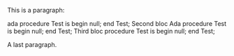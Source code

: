 
This is a paragraph:

ada procedure Test is begin null; end Test;
Second bloc   Ada procedure Test is begin    null; end Test; Third bloc
procedure Test is begin    null; end Test;

A last paragraph.

